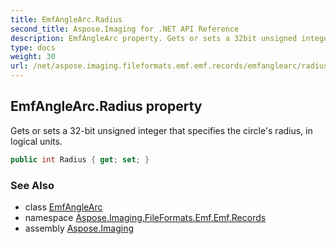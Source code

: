 ```yaml
---
title: EmfAngleArc.Radius
second_title: Aspose.Imaging for .NET API Reference
description: EmfAngleArc property. Gets or sets a 32bit unsigned integer that specifies the circles radius in logical units
type: docs
weight: 30
url: /net/aspose.imaging.fileformats.emf.emf.records/emfanglearc/radius/
---
```

## EmfAngleArc.Radius property

Gets or sets a 32-bit unsigned integer that specifies the circle's radius, in logical units.

```csharp
public int Radius { get; set; }
```

### See Also

* class [EmfAngleArc](../)
* namespace [Aspose.Imaging.FileFormats.Emf.Emf.Records](../../emfanglearc/)
* assembly [Aspose.Imaging](../../../)


